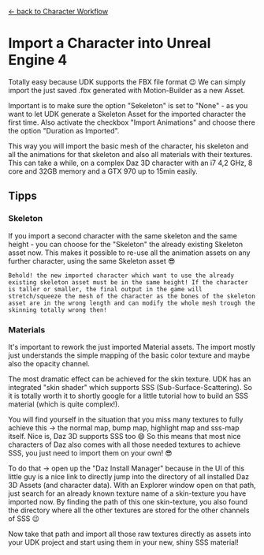 [<- back to Character Workflow](CharacterWorkflow.md#5-export-the-character-daz3d)

# Import a Character into Unreal Engine 4

Totally easy because UDK supports the FBX file format :wink: We can simply import the just saved .fbx generated with Motion-Builder as a new Asset.

Important is to make sure the option "Sekeleton" is set to "None" - as you want to let UDK generate a Skeleton Asset for the imported character the first time. Also activate the checkbox "Import Animations" and choose there the option "Duration as Imported".

This way you will import the basic mesh of the character, his skeleton and all the animations for that skeleton and also all materials with their textures. This can take a while, on a complex Daz 3D character with an i7 4,2 GHz, 8 core and 32GB memory and a GTX 970 up to 15min easily.

## Tipps

### Skeleton

If you import a second character with the same skeleton and the same height - you can choose for the "Skeleton" the already existing Skeleton asset now. This makes it possible to re-use all the animation assets on any further character, using the same Skeleton asset :sunglasses:

`Behold! the new imported character which want to use the already existing skeleton asset must be in the same height! If the character is taller or smaller, the final output in the game will stretch/squeeze the mesh of the character as the bones of the skeleton asset are in the wrong length and can modify the whole mesh trough the skinning totally wrong then!`

### Materials

It's important to rework the just imported Material assets. The import mostly just understands the simple mapping of the basic color texture and maybe also the opacity channel.

The most dramatic effect can be achieved for the skin texture. UDK has an integrated "skin shader" which supports SSS (Sub-Surface-Scattering). So it is totally worth it to shortly google for a little tutorial how to build an SSS material (which is quite complex!).

You will find yourself in the situation that you miss many textures to fully achieve this -> the normal map, bump map, highlight map and sss-map itself. Nice is, Daz 3D supports SSS too :smile: So this means that most nice characters of Daz also comes with all those needed textures to achieve SSS, you just need to import them on your own! :sunglasses:

To do that -> open up the "Daz Install Manager" because in the UI of this little guy is a nice link to directly jump into the directory of all installed Daz 3D Assets (and character data). With an Explorer window open on that path, just search for an already known texture name of a skin-texture you have imported now. By finding the path of this one skin-texture, you also found the directory where all the other textures are stored for the other channels of SSS :wink:

Now take that path and import all those raw textures directly as assets into your UDK project and start using them in your new, shiny SSS material!



